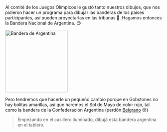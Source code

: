 <gs-toolbox toolbox-url="https://raw.githubusercontent.com/MumukiProject/mumuki-guia-gobstones-practica-primeros-programas-kids/master/toolbox.xml"></gs-toolbox>

Al comité de los Juegos Olímpicos le gustó tanto nuestros dibujos, que nos pidieron hacer un programa para dibujar las banderas de los países participantes, así pueden proyectarlas en las tribunas :running_shirt_with_sash:. Hagamos entonces la Bandera Nacional de Argentina. :blush:

<img src="https://upload.wikimedia.org/wikipedia/commons/1/1a/Flag_of_Argentina.svg" alt="Bandera de Argentina" width="200px">

Pero tendremos que hacerle un pequeño cambio porque en Gobstones no hay bolitas amarillas, así que haremos el Sol de Mayo de color rojo, tal como la bandera de la Confederación Argentina (perdón [Belgrano](https://es.wikipedia.org/wiki/Manuel_Belgrano) :cry:) 

> Empezando en el casillero iluminado, dibujá esta bandera argentina en el tablero. 

